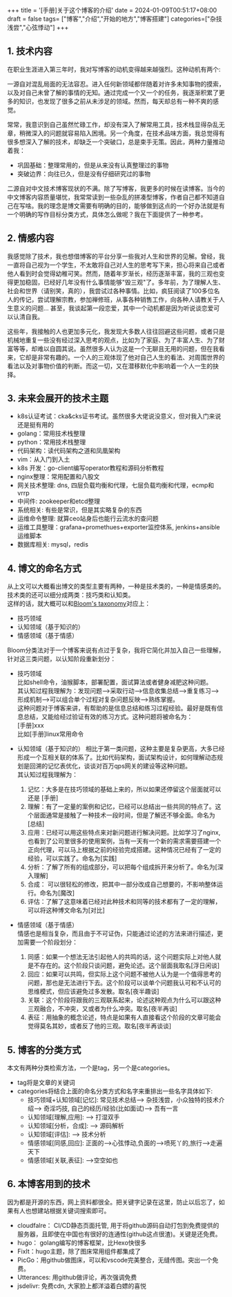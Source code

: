 +++
title =  '[手册]关于这个博客的介绍'
date = 2024-01-09T00:51:17+08:00
draft = false
tags= ["博客","介绍","开始的地方","博客搭建"]
categories=["杂技浅尝","心弦悸动"]
+++

## 1. 技术内容
在职业生涯进入第三年时，我对写博客的动机变得越来越强烈。这种动机有两个:

一源自对混乱局面的无法容忍。进入任何新领域都伴随着对许多未知事物的摸索，以及对自己未曾了解的事情的无知。通过完成一个又一个的任务，我逐渐积累了更多的知识，也发现了很多之前从未涉足的领域。然而，每天却总有一种不爽的感觉。  

常常，我意识到自己虽然忙碌工作，却没有深入了解常用工具，技术栈显得杂乱无章，稍微深入的问题就容易陷入困境。另一个角度，在技术品味方面，我总觉得有很多想深入了解的技术，却缺乏一个突破口，总是束手无策。因此，两种力量推动着我：
- 巩固基础：整理常用的，但是从来没有认真整理过的事物
- 突破边界：向往已久，但是没有仔细研究过的事物 
  
二源自对中文技术博客现状的不满。除了写博客，我更多的时候在读博客。当今的中文博客内容质量堪忧，我常常读到一些杂乱的拼凑型博客，作者自己都不知道自己在写啥。我的理念是博文需要有明确的目的，能够做到这点的一个好办法就是有一个明确的写作目标分类方式，具体怎么做呢？我在下面提供了一种参考。  

## 2. 情感内容
我感觉除了技术，我也想借博客的平台分享一些我对人生和世界的见解。曾经，我一直将自己视为一个学生，不太敢将自己对人生的思考写下来，担心将来自己或者他人看到时会觉得幼稚可笑。然而，随着年岁渐长，经历逐渐丰富，我的三观也变得更加稳固，已经好几年没有什么事情能够"毁三观"了。多年前，为了理解人生、社会和世界（请别笑，真的），我尝试过各种事情。比如，疯狂阅读了100多位名人的传记，尝试理解宗教，参加禅修班，从事各种销售工作，向各种人请教关于人生意义的问题... 甚至，我谈起第一段恋爱，其中一个动机都是因为听说谈恋爱可以认清自我。  

这些年，我接触的人也更加多元化，我发现大多数人往往回避这些问题，或者只是机械地重复一些没有经过深入思考的观点，比如为了家庭、为了丰富人生、为了财富等等，却难以自圆其说。虽然很多人认为这是一个无聊且无用的问题，但在我看来，它却是非常有趣的。一个人的三观体现了他对自己人生的看法、对周围世界的看法以及对事物价值的判断。而这一切，又在潜移默化中影响着一个人一生的抉择。

## 3. 未来会展开的技术主题
- k8s认证考试：cka&cks证书考试。虽然很多大佬说没意义，但对我入门来说还是挺有用的
- golang：常用技术栈整理
- python：常用技术栈整理
- 代码架构：读代码架构之道和凤凰架构
- vim：从入门到入土
- k8s 开发：go-client编写operator教程和源码分析教程
- nginx整理：常用配置和八股文
- 网关技术整理: dns, 四层负载均衡和代理，七层负载均衡和代理，ecmp和vrrp
- 中间件: zookeeper和etcd整理
- 系统相关: 有些是常识，但是其实略复杂的东西
- 运维命令整理: 就算ceo站身后也能行云流水的查问题
- 运维工具整理：grafana+promethues+exporter监控体系, jenkins+ansible运维脚本
- 数据库相关: mysql，redis
 
## 4. 博文的命名方式
从上文可以大概看出博文的类型主要有两种，一种是技术类的，一种是情感类的。技术类的还可以细分成两类：技巧类和认知类。  
这样的话，就大概可以和[Bloom's taxonomy](https://en.wikipedia.org/wiki/Bloom%27s_taxonomy)对应上：  
- 技巧领域  
- 认知领域（基于知识的）  
- 情感领域（基于情感）  

Bloom分类法对于一个博客来说有点过于复杂，我将它简化并加入自己一些理解，针对这三类问题，以认知阶段重新划分：  
- 技巧领域  
比如shell命令，油猴脚本，部署配置，面试算法或者健身减肥这种问题。  
其认知过程我理解为：发现问题-->采取行动-->信息收集总结-->重复练习-->形成机制-->可以组合单个过程对复杂问题反映-->熟练掌握。  
这种问题对于博客来讲，有帮助的是信息总结和练习过程经验。最好是既有信息总结，又能给经过验证有效的练习方式。这种问题将被命名为：  
[手册]xxx  
比如[手册]linux常用命令

- 认知领域（基于知识的）
相比于第一类问题，这种主要是复杂更高，大多已经形成一个互相关联的体系了。比如代码架构，面试架构设计，如何理解动态规划是回溯的记忆表优化，谈谈对百万qps网关的建设等这种问题。  
其认知过程我理解为：  
  1. 记忆：大多是在技巧领域的基础上来的，所以如果还停留这个层面就可以还是 [手册]
  2. 理解：有了一定量的案例和记忆，已经可以总结出一些共同的特点了。这个层面通常是接触了一种技术一段时间，但是了解还不够全面。命名为 [总结]  
  3. 应用：已经可以用这些特点来对新问题进行解决问题。比如学习了nginx, 也看到了公司里很多的使用案例，当有一天有一个新的需求需要搭建一个正向代理，可以马上根据之前的经验完成搭建。这种情况已经有了一定的经验，可以实践了。命名为[实践]  
  4. 分析：了解了所有的组成部分，可以把每个组成拆开来分析了。命名为[深入理解]
  5. 合成： 可以很轻松的修改，把其中一部分改成自己想要的，不影响整体运行。命名为[魔改]
  6. 评估：了解了这意味着已经对此种技术和同等的技术都有了一定的理解，可以将这种博文命名为[对比]  


- 情感领域（基于情感）  
情感也是相当复杂，而且由于不可证伪，只能通过论述的方法来进行描述，更加需要一个阶段划分：
  1. 同感：如果一个想法无法引起他人的共鸣的话，这个问题实际上对他人就是不存在的。这个阶段只谈问题，避免论述。这个层面我取名[浮日闲谈]
  2. 回应：如果可以共鸣，但实际上这个问题不被他人认为是一个值得思考的问题，那也是无法进行下去。这个阶段可以谈单个问题我认可和不认可的思维模式，但应该避免过多发散。取名[夜半趣谈]
  3. 关联：这个阶段将跟我的三观联系起来，论述这种观点为什么可以跟这种三观融合，不冲突，又或者为什么冲突。取名[夜半再谈] 
  4. 表征：用抽象的概念论述，特点是如果有人直接看这个阶段的文章可能会觉得莫名其妙，或者反了他的三观。取名[夜半再谈谈]

## 5. 博客的分类方式
本文有两种分类检索方法，一个是tag，另一个是categories。
- tag将是文章的关键词
- categories将结合上面的命名分类方式和名字来重排出一些名字具体如下:
  - 技巧领域+认知领域[记忆]: 常见技术总结--> 杂技浅尝，小众独特的技术介绍--> 奇淫巧技, 自己的经历/经验(比如面试)--> 吾有一言  
  - 认知领域[理解,应用]: --> 打湿双手
  - 认知领域[分析，合成]: --> 源码解析 
  - 认知领域[评估]: --> 技术分析
  - 情感领域[同感,回应]: 正面的-->心弦悸动,负面的-->喷死丫的,旅行-->走遍天下
  - 情感领域[关联,表征]: -->空空如也 

## 6. 本博客用到的技术
因为都是开源的东西，网上资料都很全。把关键字记录在这里，防止以后忘了，如果有人也想建站根据关键词搜索即可。
- cloudfalre： CI/CD静态页面托管, 用于将github源码自动打包到免费提供的服务器，且即使在中国也有很好的连通性(github这点很渣)。关键是还免费。
- hugo： golang编写的博客框架，比Hexo快很多
- FixIt：hugo主题，除了图床常用组件都集成了
- PicGo：用github做图床，可以和vscode完美整合，无缝传图。突出一个免费。
- Utterances: 用github做评论，再次强调免费
- jsdelivr: 免费cdn, 大家脸上都洋溢着白嫖的喜悦 